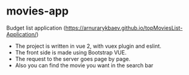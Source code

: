 # movies-app

Budget list application (https://arnurarykbaev.github.io/topMoviesList-Application/)

* The project is written in vue 2, with vuex plugin and eslint.
* The front side is made using Bootstrap VUE.
* The request to the server goes page by page.
* Also you can find the movie you want in the search bar
